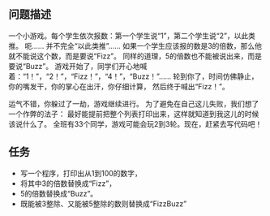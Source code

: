 ﻿## 问题描述

一个小游戏。每个学生依次报数：第一个学生说“1”，第二个学生说“2”，以此类推。
呃…… 并不完全“以此类推”……
如果一个学生应该报的数是3的倍数，那么他就不能说这个数，而是要说“Fizz”。
同样的道理，5的倍数也不能被说出来，而是要说“Buzz”。
游戏开始了，同学们开心地喊着：“1！”，“2！”，“Fizz！”，“4！”，“Buzz！”……
轮到你了，时间仿佛静止，你的嘴发干，你的掌心在出汗，你仔细计算，
然后终于喊出“Fizz！”。

运气不错，你躲过了一劫，游戏继续进行。
为了避免在自己这儿失败，我们想了一个作弊的法子：
最好能提前把整个列表打印出来，这样就知道到我这儿的时候该说什么了。
全班有33个同学，游戏可能会玩2到3轮。现在，赶紧去写代码吧！

## 任务

- 写一个程序，打印出从1到100的数字，  
- 将其中3的倍数替换成“Fizz”，  
- 5的倍数替换成“Buzz”。  
- 既能被3整除、又能被5整除的数则替换成“FizzBuzz”

